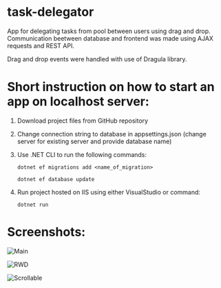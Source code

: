 # task-delegator

App for delegating tasks from pool between users using drag and drop. 
Communication beetween database and frontend was made using AJAX requests and REST API.

Drag and drop events were handled with use of Dragula library.

# Short instruction on how to start an app on localhost server:

1. Download project files from GitHub repository
2. Change connection string to database in appsettings.json (change server for existing server and provide database name)
3. Use .NET CLI to run the following commands:

   ``` dotnet ef migrations add <name_of_migration> ```
   
   ``` dotnet ef database update ```
4. Run project hosted on IIS using either VisualStudio or command:

   ```dotnet run```
   
# Screenshots:
   ![Main](https://i.imgur.com/ooOG6Qv.png "Main")
   
   
   ![RWD](https://i.imgur.com/ygd047i.png "RWD")
   
   ![Scrollable](https://i.imgur.com/X10Nnei.png "Scrollable")
   

